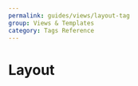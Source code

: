 ```yaml
---
permalink: guides/views/layout-tag
group: Views & Templates
category: Tags Reference
---
```


# Layout
